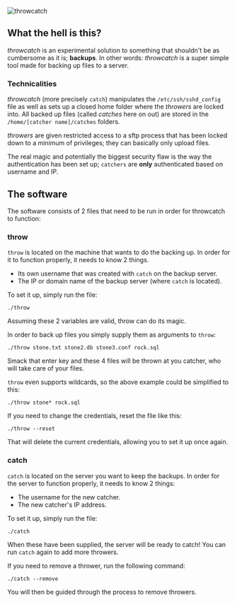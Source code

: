 ![throwcatch](https://raw.githubusercontent.com/superDuperCyberTechno/rockatansky/master/header.pn://raw.githubusercontent.com/superDuperCyberTechno/throwcatch/master/header.png)

## What the hell is this?
*throwcatch* is an experimental solution to something that shouldn't be as cumbersome as it is; **backups**. In other words: *throwcatch* is a super simple tool made for backing up files to a server.

### Technicalities
*throwcatch* (more precisely `catch`) manipulates the `/etc/ssh/sshd_config` file as well as sets up a closed home folder where the *throwers* are locked into. All backed up files (called *catches* here on out) are stored in the `/home/[catcher name]/catches` folders.

*throwers* are given restricted access to a sftp process that has been locked down to a minimum of privileges; they can basically only upload files.

The real magic and potentially the biggest security flaw is the way the authentication has been set up; `catchers` are **only** authenticated based on username and IP.

## The software

The software consists of 2 files that need to be run in order for throwcatch to function:

### throw
`throw` is located on the machine that wants to do the backing up. In order for it to function properly, it needs to know 2 things.

* Its own username that was created with `catch` on the backup server.
* The IP or domain name of the backup server (where `catch` is located).

To set it up, simply run the file:

```
./throw
```

Assuming these 2 variables are valid, throw can do its magic.

In order to back up files you simply supply them as arguments to `throw`:

`./throw stone.txt stone2.db stone3.conf rock.sql`

Smack that enter key and these 4 files will be thrown at you catcher, who will take care of your files.

`throw` even supports wildcards, so the above example could be simplified to this:

`./throw stone* rock.sql`

If you need to change the credentials, reset the file like this:

```
./throw --reset
```

That will delete the current credentials, allowing you to set it up once again.

### catch
`catch` is located on the server you want to keep the backups. In order for the server to function properly, it needs to know 2 things:

* The username for the new catcher.
* The new catcher's IP address.

To set it up, simply run the file:

```
./catch
```

When these have been supplied, the server will be ready to catch! You can run `catch` again to add more throwers.

If you need to remove a thrower, run the following command:

```
./catch --remove
```

You will then be guided through the process to remove throwers.
